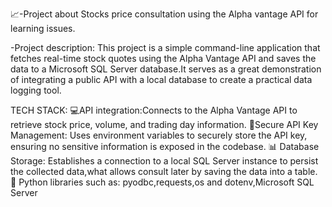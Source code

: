  📈-Project about Stocks price consultation using the Alpha vantage API for learning issues.

 -Project description:
    This project is a simple command-line application that fetches real-time stock quotes using the Alpha Vantage API 
 and saves the data to a Microsoft SQL Server database.It serves as a great demonstration of integrating a public API 
 with a local database to create a practical data logging tool.

 TECH STACK:
   💻API integration:Connects to the Alpha Vantage API to retrieve stock price, volume, and trading day information.
   🔑Secure API Key Management: Uses environment variables to securely store the API key, ensuring no sensitive information is exposed in the codebase.
   📊 Database Storage: Establishes a connection to a local SQL Server instance to persist the collected data,what allows consult later by saving the data 
   into a table.
   🐍 Python libraries such as: pyodbc,requests,os and dotenv,Microsoft SQL Server


 
 
